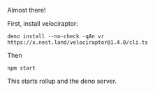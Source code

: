 Almost there!

First, install velociraptor: 

`deno install --no-check -qAn vr https://x.nest.land/velociraptor@1.4.0/cli.ts`

Then

`npm start`

This starts rollup and the deno server.